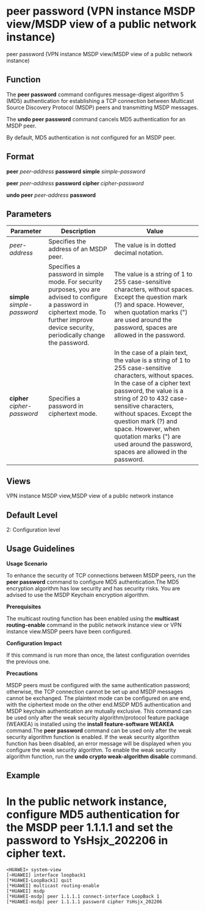 peer password (VPN instance MSDP view/MSDP view of a public network instance)
=============================================================================

peer password (VPN instance MSDP view/MSDP view of a public network instance)

Function
--------



The **peer password** command configures message-digest algorithm 5 (MD5) authentication for establishing a TCP connection between Multicast Source Discovery Protocol (MSDP) peers and transmitting MSDP messages.

The **undo peer password** command cancels MD5 authentication for an MSDP peer.



By default, MD5 authentication is not configured for an MSDP peer.


Format
------

**peer** *peer-address* **password** **simple** *simple-password*

**peer** *peer-address* **password** **cipher** *cipher-password*

**undo peer** *peer-address* **password**


Parameters
----------

| Parameter | Description | Value |
| --- | --- | --- |
| *peer-address* | Specifies the address of an MSDP peer. | The value is in dotted decimal notation. |
| **simple** *simple-password* | Specifies a password in simple mode.  For security purposes, you are advised to configure a password in ciphertext mode. To further improve device security, periodically change the password. | The value is a string of 1 to 255 case-sensitive characters, without spaces.  Except the question mark (?) and space. However, when quotation marks (") are used around the password, spaces are allowed in the password. |
| **cipher** *cipher-password* | Specifies a password in ciphertext mode. | In the case of a plain text, the value is a string of 1 to 255 case-sensitive characters, without spaces. In the case of a cipher text password, the value is a string of 20 to 432 case-sensitive characters, without spaces.  Except the question mark (?) and space. However, when quotation marks (") are used around the password, spaces are allowed in the password. |



Views
-----

VPN instance MSDP view,MSDP view of a public network instance


Default Level
-------------

2: Configuration level


Usage Guidelines
----------------

**Usage Scenario**

To enhance the security of TCP connections between MSDP peers, run the **peer password** command to configure MD5 authentication.The MD5 encryption algorithm has low security and has security risks. You are advised to use the MSDP Keychain encryption algorithm.

**Prerequisites**

The multicast routing function has been enabled using the **multicast routing-enable** command in the public network instance view or VPN instance view.MSDP peers have been configured.

**Configuration Impact**

If this command is run more than once, the latest configuration overrides the previous one.

**Precautions**

MSDP peers must be configured with the same authentication password; otherwise, the TCP connection cannot be set up and MSDP messages cannot be exchanged. The plaintext mode can be configured on ane end, with the ciphertext mode on the other end.MSDP MD5 authentication and MSDP keychain authentication are mutually exclusive. This command can be used only after the weak security algorithm/protocol feature package (WEAKEA) is installed using the **install feature-software WEAKEA** command.The **peer password** command can be used only after the weak security algorithm function is enabled. If the weak security algorithm function has been disabled, an error message will be displayed when you configure the weak security algorithm. To enable the weak security algorithm function, run the **undo crypto weak-algorithm disable** command.


Example
-------

# In the public network instance, configure MD5 authentication for the MSDP peer 1.1.1.1 and set the password to YsHsjx\_202206 in cipher text.
```
<HUAWEI> system-view
[~HUAWEI] interface loopback1
[*HUAWEI-LoopBack1] quit
[*HUAWEI] multicast routing-enable
[*HUAWEI] msdp
[*HUAWEI-msdp] peer 1.1.1.1 connect-interface LoopBack 1
[*HUAWEI-msdp] peer 1.1.1.1 password cipher YsHsjx_202206

```